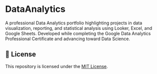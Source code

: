 # DataAnalytics
A professional Data Analytics portfolio highlighting projects in data visualization, reporting, and statistical analysis using Looker, Excel, and Google Sheets. Developed while completing the Google Data Analytics Professional Certificate and advancing toward Data Science.

## 📜 License
This repository is licensed under the [MIT License](./LICENSE).

